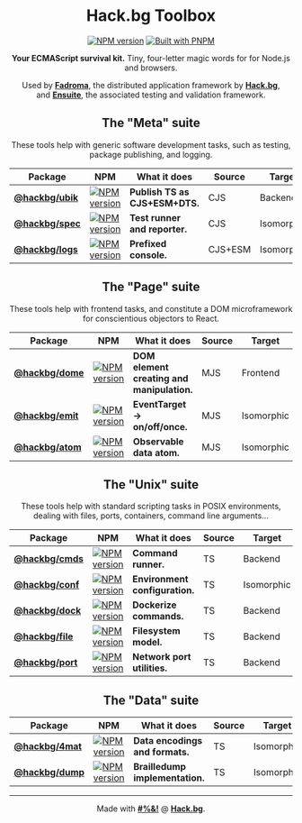 <div align="center">

# Hack.bg Toolbox

[![NPM version](https://img.shields.io/npm/v/@hackbg/toolbox?color=9013fe&label=@hackbg/toolbox&style=for-the-badge)](https://www.npmjs.com/package/@hackbg/toolbox)
[![Built with PNPM](https://img.shields.io/badge/Built%20with-PNPM-%239013fe?style=for-the-badge)](https://pnpm.io)

**Your ECMAScript survival kit.** Tiny, four-letter magic words for for Node.js and browsers.

Used by [**Fadroma**](https://github.com/hackbg/fadroma), the distributed application framework by [**Hack.bg**](https://foss.hack.bg),<br>
and [**Ensuite**](https://github.com/hackbg/ensuite), the associated testing and validation framework.

## The "Meta" suite

These tools help with generic software development tasks,
such as testing, package publishing, and logging.

|Package|NPM|What it does|Source|Target|
|---|---|---|---|---|
|[**@hackbg/ubik**](./ubik/README.md)|[![NPM version](https://img.shields.io/npm/v/@hackbg/ubik?color=9013fe&label=&style=for-the-badge)](https://www.npmjs.com/package/@hackbg/ubik)|**Publish TS as CJS+ESM+DTS.**  |CJS    |Backend   |
|[**@hackbg/spec**](./spec/README.md)|[![NPM version](https://img.shields.io/npm/v/@hackbg/spec?color=9013fe&label=&style=for-the-badge)](https://www.npmjs.com/package/@hackbg/spec)|**Test runner and reporter.**   |CJS    |Isomorphic|
|[**@hackbg/logs**](./logs/README.md)|[![NPM version](https://img.shields.io/npm/v/@hackbg/logs?color=9013fe&label=&style=for-the-badge)](https://www.npmjs.com/package/@hackbg/logs)|**Prefixed console.**           |CJS+ESM|Isomorphic|

## The "Page" suite

These tools help with frontend tasks, and constitute a
DOM microframework for conscientious objectors to React.

|Package|NPM|What it does|Source|Target|
|---|---|---|---|---|
|[**@hackbg/dome**](./dome/README.md)|[![NPM version](https://img.shields.io/npm/v/@hackbg/dome?color=9013fe&label=&style=for-the-badge)](https://www.npmjs.com/package/@hackbg/dome)|**DOM element creating and manipulation.**|MJS|Frontend  |
|[**@hackbg/emit**](./emit/README.md)|[![NPM version](https://img.shields.io/npm/v/@hackbg/emit?color=9013fe&label=&style=for-the-badge)](https://www.npmjs.com/package/@hackbg/emit)|**EventTarget -> on/off/once.**           |MJS|Isomorphic|
|[**@hackbg/atom**](./atom/README.md)|[![NPM version](https://img.shields.io/npm/v/@hackbg/atom?color=9013fe&label=&style=for-the-badge)](https://www.npmjs.com/package/@hackbg/atom)|**Observable data atom.**                 |MJS|Isomorphic|

## The "Unix" suite

These tools help with standard scripting tasks in POSIX environments,
dealing with files, ports, containers, command line arguments...

|Package|NPM|What it does|Source|Target|
|---|---|---|---|---|
|[**@hackbg/cmds**](./cmds/README.md)|[![NPM version](https://img.shields.io/npm/v/@hackbg/cmds?color=9013fe&label=&style=for-the-badge)](https://www.npmjs.com/package/@hackbg/cmds)|**Command runner.**             |TS     |Backend   |
|[**@hackbg/conf**](./conf/README.md)|[![NPM version](https://img.shields.io/npm/v/@hackbg/conf?color=9013fe&label=&style=for-the-badge)](https://www.npmjs.com/package/@hackbg/conf)|**Environment configuration.**  |TS     |Isomorphic|
|[**@hackbg/dock**](./dock/README.md)|[![NPM version](https://img.shields.io/npm/v/@hackbg/dock?color=9013fe&label=&style=for-the-badge)](https://www.npmjs.com/package/@hackbg/dock)|**Dockerize commands.**         |TS     |Backend   |
|[**@hackbg/file**](./file/README.md)|[![NPM version](https://img.shields.io/npm/v/@hackbg/file?color=9013fe&label=&style=for-the-badge)](https://www.npmjs.com/package/@hackbg/file)|**Filesystem model.**           |TS     |Backend   |
|[**@hackbg/port**](./port/README.md)|[![NPM version](https://img.shields.io/npm/v/@hackbg/port?color=9013fe&label=&style=for-the-badge)](https://www.npmjs.com/package/@hackbg/port)|**Network port utilities.**     |TS     |Backend   |

## The "Data" suite

|Package|NPM|What it does|Source|Target|
|---|---|---|---|---|
|[**@hackbg/4mat**](./4mat/README.md)|[![NPM version](https://img.shields.io/npm/v/@hackbg/4mat?color=9013fe&label=&style=for-the-badge)](https://www.npmjs.com/package/@hackbg/4mat)|**Data encodings and formats.** |TS     |Isomorphic|
|[**@hackbg/dump**](./dump/README.md)|[![NPM version](https://img.shields.io/npm/v/@hackbg/dump?color=9013fe&label=&style=for-the-badge)](https://www.npmjs.com/package/@hackbg/dump)|**Brailledump implementation.** |TS     |Isomorphic|

---

Made with [**#%&!**](https://foss.hack.bg) @ [**Hack.bg**](https://hack.bg).

</div>
